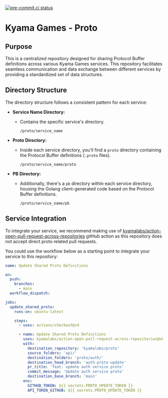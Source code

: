 [![pre-commit.ci status](https://results.pre-commit.ci/badge/github/kyamalabs/proto/main.svg)](https://results.pre-commit.ci/latest/github/kyamalabs/proto/main)

Kyama Games - Proto
=================

## Purpose

This is a centralized repository designed for sharing Protocol Buffer definitions across various Kyama Games services. This repository facilitates seamless communication and data exchange between different services by providing a standardized set of data structures.

## Directory Structure

The directory structure follows a consistent pattern for each service:

- **Service Name Directory:**
    - Contains the specific service's directory.

      ```
      /proto/service_name
      ```

- **Proto Directory:**
    - Inside each service directory, you'll find a `proto` directory containing the Protocol Buffer definitions (`.proto` files).

      ```
      /proto/service_name/proto
      ```

- **PB Directory:**
    - Additionally, there's a `pb` directory within each service directory, housing the Golang client-generated code based on the Protocol Buffer definitions.

      ```
      /proto/service_name/pb
      ```

## Service Integration

To integrate your service, we recommend making use of [kyamalabs/action-open-pull-request-across-repositories](https://github.com/kyamalabs/action-open-pull-request-across-repositories) gitHub action as this repository does not accept direct proto related pull requests.

You could use the workflow below as a starting point to integrate your service to this repository:
```yaml
name: Update Shared Proto Definitions

on:
  push:
    branches:
      - main
  workflow_dispatch:

jobs:
  update_shared_proto:
    runs-on: ubuntu-latest

    steps:
      - uses: actions/checkout@v4

      - name: Update Shared Proto Definitions
        uses: kyamalabs/action-open-pull-request-across-repositories@v0.1.23
        with:
          destination_repository: 'kyamalabs/proto'
          source_folders: 'api/'
          destination_folders: 'proto/auth/'
          destination_head_branch: 'auth-proto-update'
          pr_title: 'feat: update auth service proto'
          commit_message: 'Update auth service proto'
          destination_base_branch: 'main'
        env:
          GITHUB_TOKEN: ${{ secrets.PROTO_UPDATE_TOKEN }}
          API_TOKEN_GITHUB: ${{ secrets.PROTO_UPDATE_TOKEN }}
```
